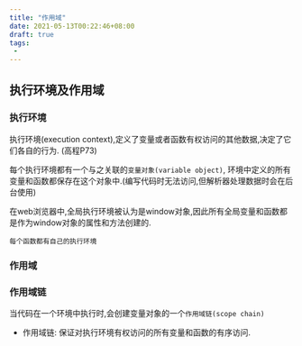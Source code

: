 ```yaml
---
title: "作用域"
date: 2021-05-13T00:22:46+08:00
draft: true
tags:
 - 
---
```


## 执行环境及作用域

### 执行环境  
执行环境(execution context),定义了变量或者函数有权访问的其他数据,决定了它们各自的行为. (高程P73)

每个执行环境都有一个与之关联的`变量对象(variable object)`, 环境中定义的所有变量和函数都保存在这个对象中.(编写代码时无法访问,但解析器处理数据时会在后台使用)

在web浏览器中,全局执行环境被认为是window对象,因此所有全局变量和函数都是作为window对象的属性和方法创建的.

`每个函数都有自己的执行环境`


### 作用域

### 作用域链
当代码在一个环境中执行时,会创建变量对象的一个`作用域链(scope chain)`

- 作用域链: 保证对执行环境有权访问的所有变量和函数的有序访问.



